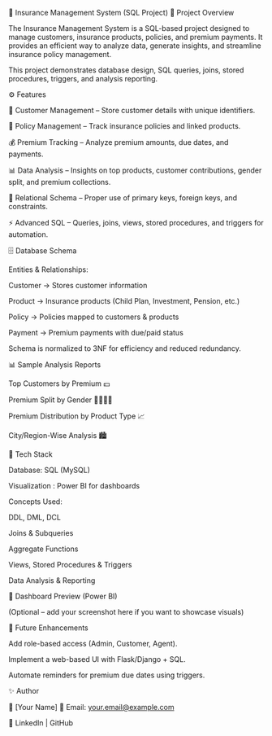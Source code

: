 🏦 Insurance Management System (SQL Project)
📌 Project Overview

The Insurance Management System is a SQL-based project designed to manage customers, insurance products, policies, and premium payments.
It provides an efficient way to analyze data, generate insights, and streamline insurance policy management.

This project demonstrates database design, SQL queries, joins, stored procedures, triggers, and analysis reporting.

⚙️ Features

👤 Customer Management – Store customer details with unique identifiers.

📄 Policy Management – Track insurance policies and linked products.

💰 Premium Tracking – Analyze premium amounts, due dates, and payments.

📊 Data Analysis – Insights on top products, customer contributions, gender split, and premium collections.

🔗 Relational Schema – Proper use of primary keys, foreign keys, and constraints.

⚡ Advanced SQL – Queries, joins, views, stored procedures, and triggers for automation.

🗄️ Database Schema

Entities & Relationships:

Customer → Stores customer information

Product → Insurance products (Child Plan, Investment, Pension, etc.)

Policy → Policies mapped to customers & products

Payment → Premium payments with due/paid status

Schema is normalized to 3NF for efficiency and reduced redundancy.

📊 Sample Analysis Reports

Top Customers by Premium 💵

Premium Split by Gender 👨‍🦰👩‍🦰

Premium Distribution by Product Type 📈

City/Region-Wise Analysis 🏙️

🔧 Tech Stack

Database: SQL (MySQL)

Visualization : Power BI for dashboards

Concepts Used:

DDL, DML, DCL

Joins & Subqueries

Aggregate Functions

Views, Stored Procedures & Triggers

Data Analysis & Reporting

📸 Dashboard Preview (Power BI)

(Optional – add your screenshot here if you want to showcase visuals)

🔮 Future Enhancements

Add role-based access (Admin, Customer, Agent).

Implement a web-based UI with Flask/Django + SQL.

Automate reminders for premium due dates using triggers.

✨ Author

👤 [Your Name]
📧 Email: your.email@example.com

🔗 LinkedIn
 | GitHub
